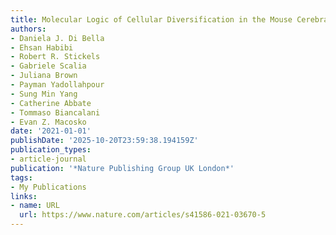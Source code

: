 ```yaml
---
title: Molecular Logic of Cellular Diversification in the Mouse Cerebral Cortex
authors:
- Daniela J. Di Bella
- Ehsan Habibi
- Robert R. Stickels
- Gabriele Scalia
- Juliana Brown
- Payman Yadollahpour
- Sung Min Yang
- Catherine Abbate
- Tommaso Biancalani
- Evan Z. Macosko
date: '2021-01-01'
publishDate: '2025-10-20T23:59:38.194159Z'
publication_types:
- article-journal
publication: '*Nature Publishing Group UK London*'
tags:
- My Publications
links:
- name: URL
  url: https://www.nature.com/articles/s41586-021-03670-5
---
```

